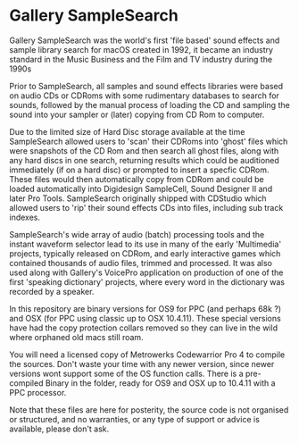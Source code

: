 # Gallery SampleSearch
Gallery SampleSearch was the world's first 'file based' sound effects and sample library search for macOS created in 1992, it became an industry standard in the Music Business and the Film and TV industry during the 1990s

Prior to SampleSearch, all samples and sound effects libraries were based on audio CDs or CDRoms with some rudimentary databases to search for sounds, followed by the manual process of loading the CD and sampling the sound into your sampler or (later) copying from CD Rom to computer.

Due to the limited size of Hard Disc storage available at the time SampleSearch allowed users to 'scan' their CDRoms into 'ghost' files which were snapshots of the CD Rom and then search all ghost files, along with any hard discs in one search, returning results which could be auditioned immediately (if on a hard disc) or prompted to insert a specfic CDRom.  These files would then automatically copy from CDRom and could be loaded automatically into Digidesign SampleCell, Sound Designer II and later Pro Tools. SampleSearch originally shipped with CDStudio which allowed users to 'rip' their sound effects CDs into files, including sub track indexes. 

SampleSearch's wide array of audio (batch) processing tools and the instant waveform selector lead to its use in many of the early 'Multimedia' projects, typically released on CDRom, and early interactive games which contained thousands of audio files, trimmed and processed.  It was also used along with Gallery's VoicePro application on production of one of the first 'speaking dictionary' projects, where every word in the dictionary was recorded by a speaker.

In this repository are binary versions for OS9 for PPC (and perhaps 68k ?) and OSX (for PPC using classic up to OSX 10.4.11). These special versions have had the copy protection collars removed so they can live in the wild where orphaned old macs still roam.

You will need a licensed copy of Metrowerks Codewarrior Pro 4 to compile the sources. Don't waste your time with any newer version, since newer versions wont support some of the OS function calls.  There is a pre-compiled Binary in the folder, ready for OS9 and OSX up to 10.4.11 with a PPC processor.

Note that these files are here for posterity, the source code is not organised or structured, and no warranties, or any type of support or advice is available, please don't ask.
